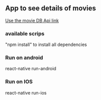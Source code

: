 ## App to see details of movies

[Use the movie DB Api link](https://developers.themoviedb.org)

### available scrips

"npm install" to install all dependencies

### Run on android

react-native run-android

### Run on IOS

react-native run-ios
